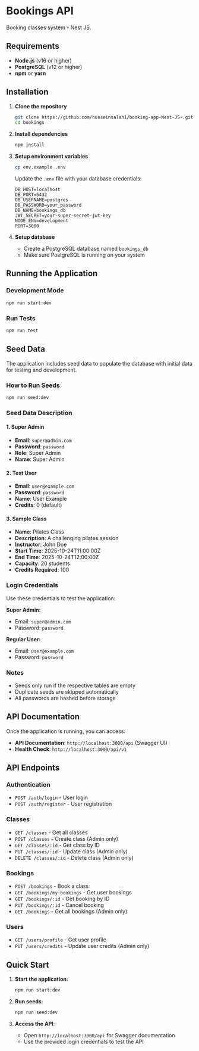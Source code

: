 # Bookings API

Booking classes system - Nest JS.

## Requirements

- **Node.js** (v16 or higher)
- **PostgreSQL** (v12 or higher)
- **npm** or **yarn**

## Installation

1. **Clone the repository**

   ```bash
   git clone https://github.com/husseinsalah1/booking-app-Nest-JS-.git
   cd bookings
   ```

2. **Install dependencies**

   ```bash
   npm install
   ```

3. **Setup environment variables**

   ```bash
   cp env.example .env
   ```

   Update the `.env` file with your database credentials:

   ```env
   DB_HOST=localhost
   DB_PORT=5432
   DB_USERNAME=postgres
   DB_PASSWORD=your_password
   DB_NAME=bookings_db
   JWT_SECRET=your-super-secret-jwt-key
   NODE_ENV=development
   PORT=3000
   ```

4. **Setup database**
   - Create a PostgreSQL database named `bookings_db`
   - Make sure PostgreSQL is running on your system

## Running the Application

### Development Mode

```bash
npm run start:dev
```

### Run Tests

```bash
npm run test
```

## Seed Data

The application includes seed data to populate the database with initial data for testing and development.

### How to Run Seeds

```bash
npm run seed:dev
```

### Seed Data Description

#### 1. Super Admin

- **Email**: `super@admin.com`
- **Password**: `password`
- **Role**: Super Admin
- **Name**: Super Admin

#### 2. Test User

- **Email**: `user@example.com`
- **Password**: `password`
- **Name**: User Example
- **Credits**: 0 (default)

#### 3. Sample Class

- **Name**: Pilates Class
- **Description**: A challenging pilates session
- **Instructor**: John Doe
- **Start Time**: 2025-10-24T11:00:00Z
- **End Time**: 2025-10-24T12:00:00Z
- **Capacity**: 20 students
- **Credits Required**: 100

### Login Credentials

Use these credentials to test the application:

**Super Admin:**

- Email: `super@admin.com`
- Password: `password`

**Regular User:**

- Email: `user@example.com`
- Password: `password`

### Notes

- Seeds only run if the respective tables are empty
- Duplicate seeds are skipped automatically
- All passwords are hashed before storage

## API Documentation

Once the application is running, you can access:

- **API Documentation**: `http://localhost:3000/api` (Swagger UI)
- **Health Check**: `http://localhost:3000/api/v1`

## API Endpoints

### Authentication

- `POST /auth/login` - User login
- `POST /auth/register` - User registration

### Classes

- `GET /classes` - Get all classes
- `POST /classes` - Create class (Admin only)
- `GET /classes/:id` - Get class by ID
- `PUT /classes/:id` - Update class (Admin only)
- `DELETE /classes/:id` - Delete class (Admin only)

### Bookings

- `POST /bookings` - Book a class
- `GET /bookings/my-bookings` - Get user bookings
- `GET /bookings/:id` - Get booking by ID
- `PUT /bookings/:id` - Cancel booking
- `GET /bookings` - Get all bookings (Admin only)

### Users

- `GET /users/profile` - Get user profile
- `PUT /users/credits` - Update user credits (Admin only)

## Quick Start

1. **Start the application**:

   ```bash
   npm run start:dev
   ```

2. **Run seeds**:

   ```bash
   npm run seed:dev
   ```

3. **Access the API**:
   - Open `http://localhost:3000/api` for Swagger documentation
   - Use the provided login credentials to test the API

